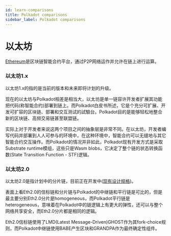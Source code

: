 ```yaml
---
id: learn-comparisons
title: Polkadot comparisons
sidebar_label: Polkadot comparisons
---
```


# 以太坊

[Ethereum](https://ethereum.org)是区块链智能合约平台，通过P2P网络运作并允许在链上进行运算。

### 以太坊1.x

以太坊1.x的指的是当前的版本和未来即将计划的升级。

现在的以太坊与Polkadot相差是相当大，以太坊是单一链容许开发者扩展其功能把代码(称智能合约)部署到链上。而Polkadot白皮书所述，它是个充分可扩展、开发可扩容的区块链、部署和交互测试的試驗台。Polkadot目的是能够轻松地整合新的区块链、高频交易链甚至联盟链。

实际上对于开发者来说这两个项目之间的抽象层是非常不同。在以太坊，开发者编写代码并部署到人人可参与的环境中，在这种环境中，智能合约可以无缝地与其它智能合约交互操作。而Polkadot的情况并非如此，Polkadot现有开发方式是采取Substrate runtime模组，这些只是Wasm blobs，它决定了整个链的状态转换函数(State Transition Function - STF)逻辑。

### 以太坊2.0

以太坊2.0是指计划中的分片链，目前正在开发中([现有设计规格](https://github.com/ethereum/eth2.0-specs/tree/0.4.0))。

表面上看Eth2.0的信标链和分片链与Polkadot的中继链和平行链是可比的，但是最主要分别Eth2.0分片是homogeneous，而Polkadot平行链是heterogeneous，意味着在Polkadot中的链逻辑上有更大的弹性，还可以与整个网络共享安全，而Eth2.0分片都是相同的逻辑。

Eth2.0信标链使用了LMD(Latest Message-Driven)GHOST作为其fork-choice规则，而Polkadot中继链使用BABE产生区块和GRANDPA作为最终确定性组件。